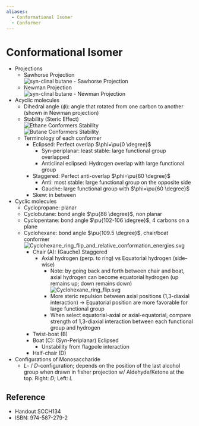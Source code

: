 ```yaml
---
aliases:
  - Conformational Isomer
  - Conformer
---
```


# Conformational Isomer

- Projections
	- Sawhorse Projection  
	  ![syn-clinal butane - Sawhorse Projection](https://upload.wikimedia.org/wikipedia/commons/f/f6/Sawhorse_projection_butane_-sc.svg)
	- Newman Projection  
	  ![syn-clinal butane - Newman Projection](https://upload.wikimedia.org/wikipedia/commons/1/11/Newman_projection_butane_-sc.svg)
- Acyclic molecules
	- Dihedral angle ($\phi$): angle that rotated from one carbon to another (shown in Newman projection)
	- Stability (Steric Effect)  
	  ![Ethane Conformers Stability](https://upload.wikimedia.org/wikipedia/commons/8/8a/Ethane_conformations_and_relative_energies.svg)  
	  ![Butane Conformers Stability](https://upload.wikimedia.org/wikipedia/commons/2/22/Butane_conformations_and_relative_energies.svg)
	- Terminology of each conformer
		- Eclipsed: Perfect overlap $\phi=\pu{0 \degree}$
			- Syn-periplanar: least stable: large functional group overlapped
			- Anticlinal eclipsed: Hydrogen overlap with large functional group
		- Staggered: Perfect anti-overlap $\phi=\pu{60 \degree}$
			- Anti: most stable: large functional group on the opposite side
			- Gauche: large functional group with $\phi=\pu{60 \degree}$
		- Skew: in between
- Cyclic molecules
	- Cyclopropane: planar
	- Cyclobutane: bond angle $\pu{88 \degree}$, non planar
	- Cyclopentane: bond angle $\pu{102-106 \degree}$, 4 carbons on a plane
	- Cyclohexane: bond angle $\pu{109.5 \degree}$, chair/boat conformer  
	  ![Cyclohexane\_ring\_flip\_and\_relative\_conformation\_energies.svg](https://upload.wikimedia.org/wikipedia/commons/7/7a/Cyclohexane_ring_flip_and_relative_conformation_energies.svg)
		- Chair (A): (Gauche) Staggered
			- Axial hydrogen (perp. to ring) vs Equatorial hydrogen (side-wise)
				- Note: by going back and forth between chair and boat, axial hydrogen can become equatorial hydrogen (up remains up; down remains down)  
				  ![Cyclohexane\_ring\_flip.svg](https://upload.wikimedia.org/wikipedia/commons/5/59/Cyclohexane_ring_flip.svg)
				- More steric repulsion between axial positions (1,3-diaxial interaction) → Equatorial position are more favorable for large functional group
				- When select equatorial-axial or axial-equatorial, compare strength of 1,3-diaxial interaction between each functional group and hydrogen
		- Twist-boat (B)
		- Boat (C): (Syn-Periplanar) Eclipsed
			- Unstability from flagpole interaction
		- Half-chair (D)
- Configurations of Monosaccharide
	- *L*- / *D*-configuration; depends on the position of the last alcohol group when drawn in fisher projection w/ Aldehyde/Ketone at the top. Right: *D*; Left: *L*

## Reference

- Handout SCCH134
- ISBN: 974-587-279-2

